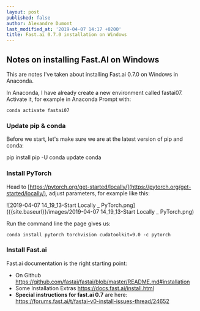 ```yaml
---
layout: post
published: false
author: Alexandre Dumont
last_modified_at: '2019-04-07 14:17 +0200'
title: Fast.ai 0.7.0 installation on Windows
---
```

## Notes on installing Fast.AI on Windows

This are notes I've taken about installing Fast.ai 0.7.0 on Windows in Anaconda.

In Anaconda, I have already create a new environment called fastai07. Activate it, for example in Anaconda Prompt with:

```
conda activate fastai07
```

### Update pip & conda

Before we start, let's make sure we are at the latest version of pip and conda:

  pip install pip -U
  conda update conda

### Install PyTorch

Head to [https://pytorch.org/get-started/locally/](https://pytorch.org/get-started/locally/), adjust parameters, for example like this:

![2019-04-07 14_19_13-Start Locally _ PyTorch.png]({{site.baseurl}}/images/2019-04-07 14_19_13-Start Locally _ PyTorch.png)

Run the command line the page gives us:

```
conda install pytorch torchvision cudatoolkit=9.0 -c pytorch
```

### Install Fast.ai

Fast.ai documentation is the right starting point:
- On Github https://github.com/fastai/fastai/blob/master/README.md#installation
- Some Installation Extras https://docs.fast.ai/install.html
- **Special instructions for fast.ai 0.7** are here: https://forums.fast.ai/t/fastai-v0-install-issues-thread/24652
